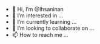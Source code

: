 - 👋 Hi, I’m @Ihsaninan
- 👀 I’m interested in ...
- 🌱 I’m currently learning ...
- 💞️ I’m looking to collaborate on ...
- 📫 How to reach me ...

<!---
Ihsaninan/Ihsaninan is a ✨ special ✨ repository because its `README.md` (this file) appears on your GitHub profile.
You can click the Preview link to take a look at your changes.
--->
